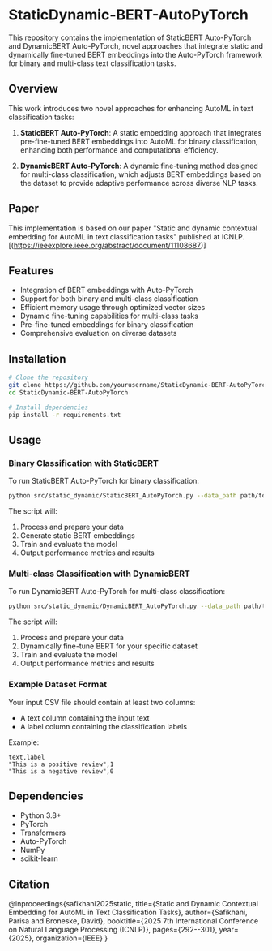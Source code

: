 # StaticDynamic-BERT-AutoPyTorch

This repository contains the implementation of StaticBERT Auto-PyTorch and DynamicBERT Auto-PyTorch, novel approaches that integrate static and dynamically fine-tuned BERT embeddings into the Auto-PyTorch framework for binary and multi-class text classification tasks.

## Overview

This work introduces two novel approaches for enhancing AutoML in text classification tasks:

1. **StaticBERT Auto-PyTorch**: A static embedding approach that integrates pre-fine-tuned BERT embeddings into AutoML for binary classification, enhancing both performance and computational efficiency.

2. **DynamicBERT Auto-PyTorch**: A dynamic fine-tuning method designed for multi-class classification, which adjusts BERT embeddings based on the dataset to provide adaptive performance across diverse NLP tasks.

## Paper

This implementation is based on our paper "Static and dynamic contextual embedding for AutoML in text classification tasks" published at ICNLP. [(https://ieeexplore.ieee.org/abstract/document/11108687)]

## Features

- Integration of BERT embeddings with Auto-PyTorch
- Support for both binary and multi-class classification
- Efficient memory usage through optimized vector sizes
- Dynamic fine-tuning capabilities for multi-class tasks
- Pre-fine-tuned embeddings for binary classification
- Comprehensive evaluation on diverse datasets

## Installation

```bash
# Clone the repository
git clone https://github.com/yourusername/StaticDynamic-BERT-AutoPyTorch.git
cd StaticDynamic-BERT-AutoPyTorch

# Install dependencies
pip install -r requirements.txt
```

## Usage

### Binary Classification with StaticBERT

To run StaticBERT Auto-PyTorch for binary classification:

```bash
python src/static_dynamic/StaticBERT_AutoPyTorch.py --data_path path/to/your/data.csv --model_path path/to/saved/models
```

The script will:
1. Process and prepare your data
2. Generate static BERT embeddings
3. Train and evaluate the model
4. Output performance metrics and results

### Multi-class Classification with DynamicBERT

To run DynamicBERT Auto-PyTorch for multi-class classification:

```bash
python src/static_dynamic/DynamicBERT_AutoPyTorch.py --data_path path/to/your/data.csv --model_path path/to/saved/models
```

The script will:
1. Process and prepare your data
2. Dynamically fine-tune BERT for your specific dataset
3. Train and evaluate the model
4. Output performance metrics and results

### Example Dataset Format

Your input CSV file should contain at least two columns:
- A text column containing the input text
- A label column containing the classification labels

Example:
```csv
text,label
"This is a positive review",1
"This is a negative review",0
```


## Dependencies

- Python 3.8+
- PyTorch
- Transformers
- Auto-PyTorch
- NumPy
- scikit-learn

## Citation


@inproceedings{safikhani2025static,
  title={Static and Dynamic Contextual Embedding for AutoML in Text Classification Tasks},
  author={Safikhani, Parisa and Broneske, David},
  booktitle={2025 7th International Conference on Natural Language Processing (ICNLP)},
  pages={292--301},
  year={2025},
  organization={IEEE}
}

